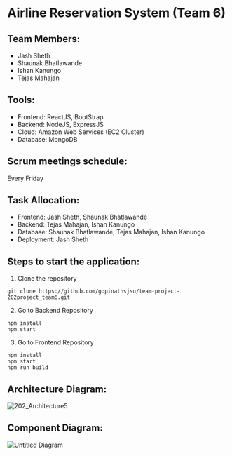 # Airline Reservation System (Team 6)


## Team Members:
- Jash Sheth
- Shaunak Bhatlawande
- Ishan Kanungo
- Tejas Mahajan

## Tools:
- Frontend: ReactJS, BootStrap
- Backend: NodeJS, ExpressJS
- Cloud: Amazon Web Services (EC2 Cluster)
- Database: MongoDB

## Scrum meetings schedule:
Every Friday

## Task Allocation:
- Frontend: Jash Sheth, Shaunak Bhatlawande
- Backend: Tejas Mahajan, Ishan Kanungo
- Database: Shaunak Bhatlawande, Tejas Mahajan, Ishan Kanungo
- Deployment: Jash Sheth

## Steps to start the application:
1. Clone the repository
```
git clone https://github.com/gopinathsjsu/team-project-202project_team6.git
```
2. Go to Backend Repository
```
npm install
npm start
```
3. Go to Frontend Repository
```
npm install
npm start
npm run build
```
## Architecture Diagram:
![202_Architecture5](https://user-images.githubusercontent.com/78246787/144181838-da7f2edf-e979-4516-a89c-092a6243614f.jpg)

## Component Diagram:
![Untitled Diagram](https://user-images.githubusercontent.com/78246787/144193615-0732ad19-5555-4aa4-819d-e621cc988a26.jpg)
